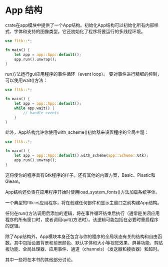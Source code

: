 # App 结构

crate在app模块中提供了一个App结构。初始化App结构可以初始化所有内部样式、字体和支持的图像类型。它还初始化了程序将要运行的多线程环境。
```rust
use fltk::*;

fn main() {
    let app = app::App::default();
    app.run().unwrap();
}
```
run方法运行gui应用程序的事件循环（event loop）。
要对事件进行精细的控制，可以使用wait()方法：

```rust
use fltk::*;

fn main() {
    let app = app::App::default();
    while app.wait() {
        // handle events
    }
}
```

此外，App结构允许你使用with_scheme()初始器来设置程序的全局主题：
```rust
use fltk::*;

fn main() {
    let app = app::App::default().with_scheme(app::Scheme::Gtk);
    app.run().unwrap();
}
```
这将使你的程序具有Gtk程序的样子。还有其他的内置方案，Basic、Plastic和Gleam。

App结构还负责在应用程序开始时使用load_system_fonts()方法加载系统字体。

一个典型的fltk-rs应用程序，将在创建任何部件和显示主窗口之前构建App结构。

任何在run()方法调用后添加的逻辑，将在事件循环结束后执行（通常是关闭应用程序的所有窗口时，或者调用quit()方法时）。该逻辑可能包括在必要时重启程序的逻辑。

除了App结构外，App模块本身还包含与你的程序的全局状态有关的结构和自由函数。其中包括设置背景和前景颜色、默认字体和大小等视觉效果、屏幕功能、剪贴板功能、全局处理器、应用事件、通道（channels）（发送器和接收器）和超时。

其中一些将在本书的其他部分讨论。